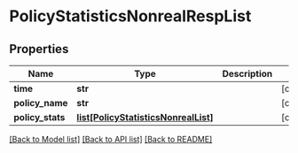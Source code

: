 # PolicyStatisticsNonrealRespList

## Properties
Name | Type | Description | Notes
------------ | ------------- | ------------- | -------------
**time** | **str** |  | [optional] 
**policy_name** | **str** |  | [optional] 
**policy_stats** | [**list[PolicyStatisticsNonrealList]**](PolicyStatisticsNonrealList.md) |  | [optional] 

[[Back to Model list]](../README.md#documentation-for-models) [[Back to API list]](../README.md#documentation-for-api-endpoints) [[Back to README]](../README.md)


